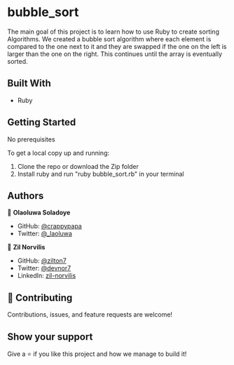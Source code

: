 # bubble_sort
The main goal of this project is to learn how to use Ruby to create sorting Algorithms. We created a bubble sort algorithm where each element is compared to the one next to it and they are swapped if the one on the left is larger than the one on the right. This continues until the array is eventually sorted.

## Built With

- Ruby

## Getting Started

No prerequisites

To get a local copy up and running:

1) Clone the repo or download the Zip folder
2) Install ruby and run "ruby bubble_sort.rb" in your terminal
## Authors

👤 **Olaoluwa Soladoye**

- GitHub: [@crappypapa](https://github.com/crappypapa)
- Twitter: [@_laoluwa](https://twitter.com/_laoluwa)


👤 **Zil Norvilis**

- GitHub: [@zilton7](https://github.com/zilton7)
- Twitter: [@devnor7](https://twitter.com/devnor7)
- LinkedIn: [zil-norvilis](https://www.linkedin.com/in/zil-norvilis)


## 🤝 Contributing

Contributions, issues, and feature requests are welcome!

## Show your support

Give a ⭐️ if you like this project and how we manage to build it!


